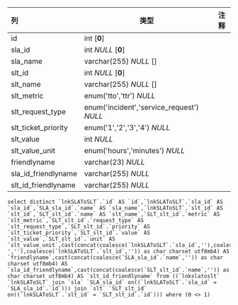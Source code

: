 | 列                  | 类型                                      | 注释 |
| :------------------ | ----------------------------------------- | ---- |
| id                  | int [**0**]                               |      |
| sla_id              | int *NULL* [**0**]                        |      |
| sla_name            | varchar(255) *NULL* []                    |      |
| slt_id              | int *NULL* [**0**]                        |      |
| slt_name            | varchar(255) *NULL* []                    |      |
| slt_metric          | enum('tto','ttr') *NULL*                  |      |
| slt_request_type    | enum('incident','service_request') *NULL* |      |
| slt_ticket_priority | enum('1','2','3','4') *NULL*              |      |
| slt_value           | int *NULL*                                |      |
| slt_value_unit      | enum('hours','minutes') *NULL*            |      |
| friendlyname        | varchar(23) *NULL*                        |      |
| sla_id_friendlyname | varchar(255) *NULL*                       |      |
| slt_id_friendlyname | varchar(255) *NULL*                       |      |

```
select distinct `lnkSLAToSLT`.`id` AS `id`,`lnkSLAToSLT`.`sla_id` AS `sla_id`,`SLA_sla_id`.`name` AS `sla_name`,`lnkSLAToSLT`.`slt_id` AS `slt_id`,`SLT_slt_id`.`name` AS `slt_name`,`SLT_slt_id`.`metric` AS `slt_metric`,`SLT_slt_id`.`request_type` AS `slt_request_type`,`SLT_slt_id`.`priority` AS `slt_ticket_priority`,`SLT_slt_id`.`value` AS `slt_value`,`SLT_slt_id`.`unit` AS `slt_value_unit`,cast(concat(coalesce(`lnkSLAToSLT`.`sla_id`,''),coalesce(' ',''),coalesce(`lnkSLAToSLT`.`slt_id`,'')) as char charset utf8mb4) AS `friendlyname`,cast(concat(coalesce(`SLA_sla_id`.`name`,'')) as char charset utf8mb4) AS `sla_id_friendlyname`,cast(concat(coalesce(`SLT_slt_id`.`name`,'')) as char charset utf8mb4) AS `slt_id_friendlyname` from ((`lnkslatoslt` `lnkSLAToSLT` join `sla` `SLA_sla_id` on((`lnkSLAToSLT`.`sla_id` = `SLA_sla_id`.`id`))) join `slt` `SLT_slt_id` on((`lnkSLAToSLT`.`slt_id` = `SLT_slt_id`.`id`))) where (0 <> 1)
```

